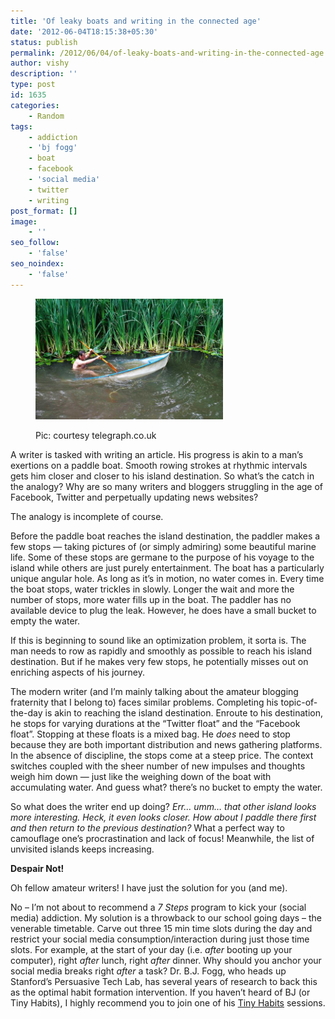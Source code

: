 ```yaml
---
title: 'Of leaky boats and writing in the connected age'
date: '2012-06-04T18:15:38+05:30'
status: publish
permalink: /2012/06/04/of-leaky-boats-and-writing-in-the-connected-age
author: vishy
description: ''
type: post
id: 1635
categories: 
    - Random
tags:
    - addiction
    - 'bj fogg'
    - boat
    - facebook
    - 'social media'
    - twitter
    - writing
post_format: []
image:
    - ''
seo_follow:
    - 'false'
seo_noindex:
    - 'false'
---
```

<figure aria-describedby="caption-attachment-1638" class="wp-caption alignleft" id="attachment_1638" style="width: 300px">

[![](../../../../uploads/2012/06/leaky-boat_1442059i_telegraph_co_uk.jpg "leaky-boat_1442059i_telegraph_co_uk")](http://www.ulaar.com/wp-content/uploads/2012/06/leaky-boat_1442059i_telegraph_co_uk.jpg)<figcaption class="wp-caption-text" id="caption-attachment-1638">Pic: courtesy telegraph.co.uk</figcaption></figure>

A writer is tasked with writing an article. His progress is akin to a man’s exertions on a paddle boat. Smooth rowing strokes at rhythmic intervals gets him closer and closer to his island destination. So what’s the catch in the analogy? Why are so many writers and bloggers struggling in the age of Facebook, Twitter and perpetually updating news websites?

The analogy is incomplete of course.

Before the paddle boat reaches the island destination, the paddler makes a few stops — taking pictures of (or simply admiring) some beautiful marine life. Some of these stops are germane to the purpose of his voyage to the island while others are just purely entertainment. The boat has a particularly unique angular hole. As long as it’s in motion, no water comes in. Every time the boat stops, water trickles in slowly. Longer the wait and more the number of stops, more water fills up in the boat. The paddler has no available device to plug the leak. However, he does have a small bucket to empty the water.

If this is beginning to sound like an optimization problem, it sorta is. The man needs to row as rapidly and smoothly as possible to reach his island destination. But if he makes very few stops, he potentially misses out on enriching aspects of his journey.

The modern writer (and I’m mainly talking about the amateur blogging fraternity that I belong to) faces similar problems. Completing his topic-of-the-day is akin to reaching the island destination. Enroute to his destination, he stops for varying durations at the “Twitter float” and the “Facebook float”. Stopping at these floats is a mixed bag. He *does* need to stop because they are both important distribution and news gathering platforms. In the absence of discipline, the stops come at a steep price. The context switches coupled with the sheer number of new impulses and thoughts weigh him down — just like the weighing down of the boat with accumulating water. And guess what? there’s no bucket to empty the water.

So what does the writer end up doing? *Err… umm… that other island looks more interesting. Heck, it even looks closer. How about I paddle there first and then return to the previous destination?* What a perfect way to camouflage one’s procrastination and lack of focus! Meanwhile, the list of unvisited islands keeps increasing.

**Despair Not!**

Oh fellow amateur writers! I have just the solution for you (and me).

No – I’m not about to recommend a *7 Steps* program to kick your (social media) addiction. My solution is a throwback to our school going days – the venerable timetable. Carve out three 15 min time slots during the day and restrict your social media consumption/interaction during just those time slots. For example, at the start of your day (i.e. *after* booting up your computer), right *after* lunch, right *after* dinner. Why should you anchor your social media breaks right *after* a task? Dr. B.J. Fogg, who heads up Stanford’s Persuasive Tech Lab, has several years of research to back this as the optimal habit formation intervention. If you haven’t heard of BJ (or Tiny Habits), I highly recommend you to join one of his [Tiny Habits](http://tinyhabits.com/) sessions.
